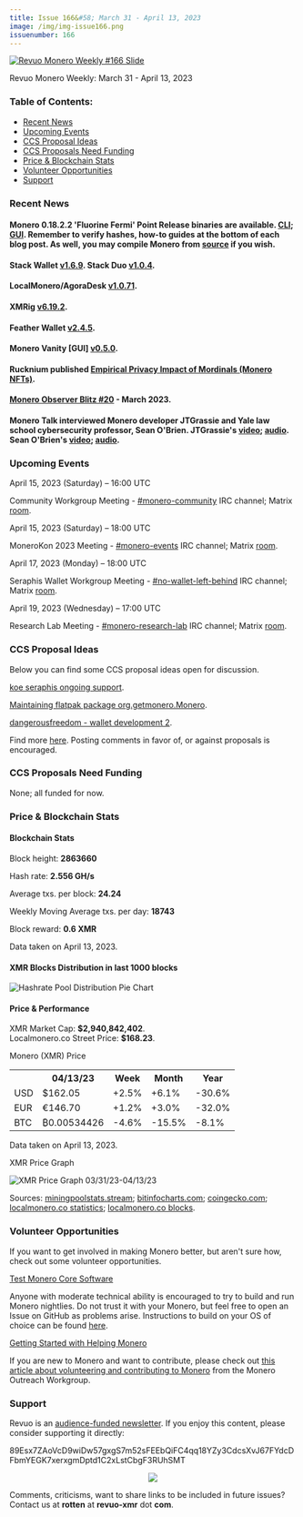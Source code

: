 ```yaml
---
title: Issue 166&#58; March 31 - April 13, 2023
image: /img/img-issue166.png
issuenumber: 166
---
```

[<img src="/img/img-issue166.png" alt="Revuo Monero Weekly #166 Slide" class="img-lead">](/issue-166.html)

<p class="text-lead">Revuo Monero Weekly: March 31 - April 13, 2023</p>
<!--more-->

<h3>Table of Contents:</h3>
<ul class="contents">
    <li><a href="#news">Recent News</a></li>
    <li><a href="#events">Upcoming Events</a></li>
    <li><a href="#ideas">CCS Proposal Ideas</a></li>
    <li><a href="#proposals">CCS Proposals Need Funding</a></li>
    <li><a href="#stats">Price & Blockchain Stats</a></li>
    <li><a href="#volunteer">Volunteer Opportunities</a></li>
    <li><a href="#support">Support</a></li>
</ul>

<h3 id="news">Recent News</h3>

<div class="newsbyte">
    <h4>Monero 0.18.2.2 'Fluorine Fermi' Point Release binaries are available. <a href="https://www.getmonero.org/2023/04/04/monero-0.18.2.2-released.html" target="_blank">CLI</a>; <a href="https://www.getmonero.org/2023/04/04/monero-GUI-0.18.2.2-released.html" target="_blank">GUI</a>. Remember to verify hashes, how-to guides at the bottom of each blog post. As well, you may compile Monero from <a href="https://github.com/monero-project/monero#compiling-monero-from-source" target="_blank">source</a> if you wish.</h4>
</div>

<div class="newsbyte">
    <h4>Stack Wallet <a href="https://github.com/cypherstack/stack_wallet/releases/tag/build_152" target="_blank">v1.6.9</a>. Stack Duo <a href="https://github.com/cypherstack/stack_duo/releases/tag/build_007" target="_blank">v1.0.4</a>.</h4>
</div>

<div class="newsbyte">
    <h4>LocalMonero/AgoraDesk <a href="https://github.com/AgoraDesk-LocalMonero/agoradesk-app-foss/releases/tag/v1.0.71" target="_blank">v1.0.71</a>.</h4>
</div>

<div class="newsbyte">
    <h4>XMRig <a href="https://github.com/xmrig/xmrig/releases/tag/v6.19.2" target="_blank">v6.19.2</a>.</h4>
</div>

<div class="newsbyte">
    <h4>Feather Wallet <a href="https://featherwallet.org/download/" target="_blank">v2.4.5</a>.</h4>
</div>

<div class="newsbyte">
    <h4>Monero Vanity [GUI] <a href="https://github.com/hinto-janai/monero-vanity/releases/tag/v0.5.0" target="_blank">v0.5.0</a>.</h4>
</div>

<div class="newsbyte">
    <h4>Rucknium published <a href="https://www.reddit.com/r/Monero/comments/12kv5m0" target="_blank">Empirical Privacy Impact of Mordinals (Monero NFTs)</a>.</h4>
</div>

<div class="newsbyte">
    <h4><a href="https://monero.observer/monero-observer-blitz-march-2023/" target="_blank">Monero Observer Blitz #20</a> - March 2023.</h4>
</div>

<div class="newsbyte">
    <h4>Monero Talk interviewed Monero developer JTGrassie and Yale law school cybersecurity professor, Sean O'Brien. JTGrassie's <a href="https://piped.adminforge.de/watch?v=FRlXwQ3qrSE" target="_blank">video</a>; <a href="https://www.monerotalk.live/coming-to-consensus-on-how-best-to-preserve-monero-s-fungibility-w-jtgrassie" target="_blank">audio</a>. Sean O'Brien's <a href="https://piped.adminforge.de/watch?v=ZkQjq53e54Q" target="_blank">video</a>; <a href="https://www.monerotalk.live/sean-o-brien-on-monero-panquake-a-surveillance-capitalism-resistant-twitter" target="_blank">audio</a>.</h4>
</div>

<h3 id="events">Upcoming Events</h3>

<div class="event">
    <p class="date" markdown="1">April 15, 2023 (Saturday) – 16:00 UTC</p>
    <p markdown="1">Community Workgroup Meeting - <a href="irc://irc.libera.chat/#monero-community" target="_blank">#monero-community</a> IRC channel; Matrix <a href="https://matrix.to/#/#monero-community:monero.social" target="_blank">room</a>.</p>
</div>

<div class="event">
    <p class="date" markdown="1">April 15, 2023 (Saturday) – 18:00 UTC</p>
    <p markdown="1">MoneroKon 2023 Meeting - <a href="irc://irc.libera.chat/#monero-events" target="_blank">#monero-events</a> IRC channel; Matrix <a href="https://matrix.to/#/#monero-events:monero.social" target="_blank">room</a>.</p>
</div>

<div class="event">
    <p class="date" markdown="1">April 17, 2023 (Monday) – 18:00 UTC</p>
    <p markdown="1">Seraphis Wallet Workgroup Meeting - <a href="irc://irc.libera.chat/#no-wallet-left-behind" target="_blank">#no-wallet-left-behind</a> IRC channel; Matrix <a href="https://matrix.to/#/#no-wallet-left-behind:monero.social" target="_blank">room</a>.</p>
</div>

<div class="event">
    <p class="date" markdown="1">April 19, 2023 (Wednesday) – 17:00 UTC</p>
    <p markdown="1">Research Lab Meeting - <a href="irc://irc.libera.chat/#monero-research-lab" target="_blank">#monero-research-lab</a> IRC channel; Matrix <a href="https://matrix.to/#/#monero-research-lab:monero.social" target="_blank">room</a>.</p>
</div>

<h3 id="ideas">CCS Proposal Ideas</h3>

<p>Below you can find some CCS proposal ideas open for discussion.</p>

<div class="proposal">
<p><a href="https://repo.getmonero.org/monero-project/ccs-proposals/-/merge_requests/384" target="_blank">koe seraphis ongoing support</a>.</p>
</div>

<div class="proposal">
<p><a href="https://repo.getmonero.org/monero-project/ccs-proposals/-/merge_requests/381" target="_blank">Maintaining flatpak package org.getmonero.Monero</a>.</p>
</div>

<div class="proposal">
<p><a href="https://repo.getmonero.org/monero-project/ccs-proposals/-/merge_requests/377" target="_blank">dangerousfreedom - wallet development 2</a>.</p>
</div>

<div class="proposal">
<p>Find more <a href="https://ccs.getmonero.org/ideas/" target="_blank">here</a>. Posting comments in favor of, or against proposals is encouraged.</p>
</div>

<h3 id="proposals">CCS Proposals Need Funding</h3>

<p>None; all funded for now.</p>

<h3 id="stats">Price & Blockchain Stats</h3>

<h4 class="stat">Blockchain Stats</h4>

<div class="bcstats">
    <p>Block height: <b>2863660</b></p>
    <p>Hash rate: <b>2.556 GH/s</b></p>
    <p>Average txs. per block: <b>24.24</b></p>
    <p>Weekly Moving Average txs. per day: <b>18743</b></p>
    <p>Block reward: <b>0.6 XMR</b></p>
</div>
<p class="note">Data taken on April 13, 2023.</p>

<h4 class="stat">XMR Blocks Distribution in last 1000 blocks</h4>
<p><img src="/img/hashrate-pool-distribution-0413.png" alt="Hashrate Pool Distribution Pie Chart"/></p>

<h4 class="stat" id="price-stat">Price & Performance</h4>

<div class="price-intro">XMR Market Cap: <b>$2,940,842,402</b>.<br/>Localmonero.co Street Price: <b>$168.23</b>.</div>

<p class="table-title">Monero (XMR) Price</p>
<table class="price-table">
  <tr class="row1">
    <th></th>
    <th>04/13/23</th>
    <th>Week</th>
    <th>Month</th>
    <th>Year</th>
  </tr>
  <tr>
    <td data-th="XMR to">USD</td>
    <td data-th="04/13/23">$162.05</td>
    <td data-th="Week" class="green">+2.5%</td>
    <td data-th="Month" class="green">+6.1%</td>
    <td data-th="Year" class="red">-30.6%</td>
  </tr>
  <tr class="row3">
    <td data-th="XMR to">EUR</td>
    <td data-th="04/13/23">€146.70</td>
    <td data-th="Week" class="green">+1.2%</td>
    <td data-th="Month" class="green">+3.0%</td>
    <td data-th="Year" class="red">-32.0%</td>
  </tr>
  <tr>
    <td data-th="XMR to">BTC</td>
    <td data-th="04/13/23">₿0.00534426</td>
    <td data-th="Week" class="red">-4.6%</td>
    <td data-th="Month" class="red">-15.5%</td>
    <td data-th="Year" class="red">-8.1%</td>
  </tr>
</table>
<p class="note">Data taken on April 13, 2023.</p>

<p class="table-title">XMR Price Graph</p>

![XMR Price Graph 03/31/23-04/13/23](/img/weekly-chart-0413.png "XMR Price Graph 03/31/23-04/13/23")

Sources: <a href="https://miningpoolstats.stream/monero" target="_blank">miningpoolstats.stream</a>; <a href="https://bitinfocharts.com/monero/" target="_blank">bitinfocharts.com</a>; <a href="https://www.coingecko.com/en/coins/monero" target="_blank">coingecko.com</a>; <a href="https://localmonero.co/statistics" target="_blank">localmonero.co statistics</a>; <a href="https://localmonero.co/blocks" target="_blank">localmonero.co blocks</a>.

<h3 id="volunteer">Volunteer Opportunities</h3>

<p>If you want to get involved in making Monero better, but aren't sure how, check out some volunteer opportunities.</p>

<div class="newsbyte">
    <p class="date"><a href="https://github.com/monero-project/monero" target="_blank">Test Monero Core Software</a></p>
    <p>Anyone with moderate technical ability is encouraged to try to build and run Monero nightlies. Do not trust it with your Monero, but feel free to open an Issue on GitHub as problems arise. Instructions to build on your OS of choice can be found <a href="https://github.com/monero-project/monero#compiling-monero-from-source" target="_blank">here</a>. </p>
</div>

<div class="newsbyte">
    <p class="date"><a href="https://github.com/monero-project/monero" target="_blank">Getting Started with Helping Monero</a></p>
    <p>If you are new to Monero and want to contribute, please check out <a href="https://www.monerooutreach.org/stories/getting-started-helping-monero.php" target="_blank">this article about volunteering and contributing to Monero</a> from the Monero Outreach Workgroup. </p>
</div>

<h3 id="support">Support</h3>

<p markdown="1">Revuo is an <a href="https://revuo-xmr.com/support/">audience-funded newsletter</a>. If you enjoy this content, please consider supporting it directly:</p>

<p class="address" markdown="1">89Esx7ZAoVcD9wiDw57gxgS7m52sFEEbQiFC4qq18YZy3CdcsXvJ67FYdcDFbmYEGK7xerxgmDptd1C2xLstCbgF3RUhSMT</p>

<p><center><a href="monero:89Esx7ZAoVcD9wiDw57gxgS7m52sFEEbQiFC4qq18YZy3CdcsXvJ67FYdcDFbmYEGK7xerxgmDptd1C2xLstCbgF3RUhSMT" class="qr"><img src="/img/donate-monero.jpg" style="max-width: 200px;"/></a></center></p>

Comments, criticisms, want to share links to be included in future issues? Contact us at **rotten** at **revuo-xmr** dot **com**.
